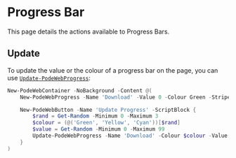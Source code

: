 # Progress Bar

This page details the actions available to Progress Bars.

## Update

To update the value or the colour of a progress bar on the page, you can use [`Update-PodeWebProgress`](../../../Functions/Actions/Update-PodeWebProgress):

```powershell
New-PodeWebContainer -NoBackground -Content @(
    New-PodeWebProgress -Name 'Download' -Value 0 -Colour Green -Striped -Animated

    New-PodeWebButton -Name 'Update Progress' -ScriptBlock {
        $rand = Get-Random -Minimum 0 -Maximum 3
        $colour = (@('Green', 'Yellow', 'Cyan'))[$rand]
        $value = Get-Random -Minimum 0 -Maximum 99
        Update-PodeWebProgress -Name 'Download' -Colour $colour -Value $value
    }
)
```
